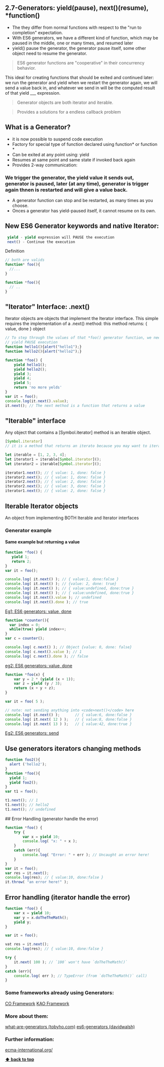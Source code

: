 ## 2.7-Generators: yield(pause), next()(resume), *function() 
- The they differ from normal functions with respect to the "run to completion" expectation.
- With ES6 generators, we have a different kind of function, which may be paused in the middle, one or many times, and resumed later
- yield() pause the generator, the generator pause itself, some other object need to resume the generator.

> ES6 generator functions are "cooperative" in their concurrency behavior. 

This  ideal for creating functions that should be exited and continued later: we run the generator and yield when we restart the generator again, we will send a value back in, and whatever we send in will be the computed result of that yield ___ expression.

> Generator objects are both iterator and iterable.

> Provides a solutions for a endless callback problem

## What is a Generator?
- it is now possible to suspend code execution
- Factory for special type of function declared using function* or function *
- Can be exited at any point using: yield
- Resumes at same point and same state if invoked back again
- Provides 2-way communication: 

### We trigger the generator, the yield value it sends out, generator is paused, later (at any time), generator is trigger again thnen is restarted and will give a value back.
- A generator function can stop and be restarted, as many times as you choose. 
- Onces a generator has yield-paused itself, it cannot resume on its own.

## New ES6 Generator keywords and native Iterator:
```javascript
 yield - yield expression will PAUSE the execution
 next() - Continue the execution
```

Definition
```javascript
// both are valids
function* foo(){
  //...
}

function *foo(){
  // ..
}
```

## "Iterator" Interface: .next()
Iterator objects are objects that implement the Iterator interface. This simple requires the implementation of a .next() method: 
this method returns: { value, done } object

```javascript
// To step through the values of that *foo() generator function, we need an iterator to be constructed
// yield PAUSE execution
function hello1(){alert("hello1");}
function hello2(){alert("hello2");}

function *foo() {
    yield hello1();
    yield hello2();
    yield 3;
    yield 4;
    yield 5;
    return 'no more yelds'
}
var it = foo();  
console.log(it.next().value);
it.next(); // The next method is a function that returns a value
```

## "Iterable" interface
Any object that contains a [Symbol.iterator] method is an iterable object.
```javascript
[Symbol.iterator] 
// it is a method that returns an iterato because you may want to iterate over the same data source multiple times, 
```
```javascript
let iterable = [1, 2, 3, 4];
let iterator1 = iterable[Symbol.iterator]();
let iterator2 = iterable[Symbol.iterator]();

iterator1.next(); // { value: 1, done: false }
iterator2.next(); // { value: 1, done: false }
iterator2.next(); // { value: 2, done: false }
iterator2.next(); // { value: 3, done: false }
iterator1.next(); // { value: 2, done: false }
```

##  Iterable Iterator objects
An object from implementing BOTH Iterable and Iterator interfaces


### Generator example
#### Same example but returning a value
```javascript
function *foo() {
   yield 1;
   return 2;
}
var it = foo();

console.log( it.next() ); // { value:1, done:false }
console.log( it.next() ); // {value: 2, done: true}
console.log( it.next() ); // { value:undefined, done:true }
console.log( it.next() ); // { value:undefined, done:true }
console.log( it.next().value ); // undefined
console.log( it.next().done ); // true
```
[Eg1: ES6 generators: value, done](http://www.es6fiddle.net/icgaoklw/)


```javascript
function *counter(){
  var index = 0;
  while(true) yield index++;
}
var c = counter();

console.log( c.next() ); // Object {value: 0, done: false}
console.log( c.next().value ); // 1
console.log( c.next().done ); // false
```
[eg2: ES6 generators: value, done](http://www.es6fiddle.net/icgaluf9/)

```javascript
function *foo(x) {
    var y = 2 * (yield (x + 1));
    var z = yield (y / 3);
    return (x + y + z);
}

var it = foo( 5 );

// note: not sending anything into <code>next()</code> here
console.log( it.next() );       // { value:6, done:false }
console.log( it.next( 12 ) );   // { value:8, done:false }
console.log( it.next( 13 ) );   // { value:42, done:true }
```
[Eg2: ES6 generators: send](http://www.es6fiddle.net/ic3t2ex1/)


## Use generators iterators changing methods
```javascript
function foo2(){ 
  alert ('hello2');
} 
function *foo(){ 
  yield 1;
  yield foo2();  
} 
var t1 = foo();

t1.next(); // 1
t1.next(); // hello2
t1.next(); // undefined
```

## Error Handling (generator handle the error)
```javascript
function *foo() {
    try {
        var x = yield 10;
        console.log( "x: " + x ); 
    }
    catch (err){
        console.log( "Error: " + err ); // Uncaught an error here!
    }
}
var it = foo();
var res = it.next(); 
console.log(res); // { value:10, done:false }
it.throw( "an error here!" );
```

## Error handling (iterator handle the error)
```javascript
function *foo() {
    var x = yield 10;
    var y = x.doTheTheMath(); 
    yield y;
}

var it = foo();

vat res = it.next(); 
console.log(res); // { value:10, done:false }

try {
    it.next( 100 ); // `100` won't have `doTheTheMath()`
}
catch (err){
    console.log( err ); // TypeError (from `doTheTheMath()` call)
}
```

### Some frameworks already using Generators:
[CO Framework](https://github.com/tj/co)
[KAO Framework](http://koajs.com/#)

### More about them: 
[what-are-generators (tobyho.com)](http://tobyho.com/2013/06/16/what-are-generators/)
[es6-generators (davidwalsh)](http://davidwalsh.name/es6-generators)

### Further information:
[ecma-international.org/](http://www.ecma-international.org/ecma-262/6.0/#sec-generator-abstract-operations)

**[⬆ back to top](#table-of-contents)**

